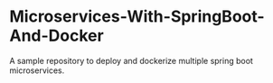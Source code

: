 # Microservices-With-SpringBoot-And-Docker
A sample repository to deploy and dockerize multiple spring boot microservices. 
